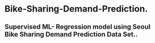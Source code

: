 # Bike-Sharing-Demand-Prediction.
## Supervised ML- Regression model using Seoul Bike Sharing Demand Prediction Data Set..
